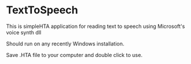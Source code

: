 # TextToSpeech
This is simpleHTA application for reading text to speech using Microsoft's voice synth dll

Should run on any recently Windows installation.

Save .HTA file to your computer and double click to use. 
